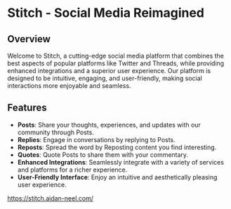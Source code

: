# Stitch - Social Media Reimagined

## Overview

Welcome to Stitch, a cutting-edge social media platform that combines the best aspects of popular platforms like Twitter and Threads, while providing enhanced integrations and a superior user experience. Our platform is designed to be intuitive, engaging, and user-friendly, making social interactions more enjoyable and seamless.

## Features

- **Posts**: Share your thoughts, experiences, and updates with our community through Posts.
- **Replies**: Engage in conversations by replying to Posts.
- **Reposts**: Spread the word by Reposting content you find interesting.
- **Quotes**: Quote Posts to share them with your commentary.
- **Enhanced Integrations**: Seamlessly integrate with a variety of services and platforms for a richer experience.
- **User-Friendly Interface**: Enjoy an intuitive and aesthetically pleasing user experience.

https://stitch.aidan-neel.com/